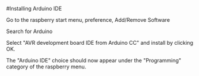 #Installing Arduino IDE

Go to the raspberry start menu, preference, Add/Remove Software

Search for Arduino

Select "AVR development board IDE from Arduino CC" and install by clicking OK.

The "Arduino IDE" choice should now appear under the "Programming" category of the raspberry menu.

